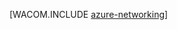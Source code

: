 <properties linkid="manage-fundamentals-networking" urlDisplayName="Networking" pageTitle="Networking (Services) - Azure fundamentals" metaKeywords="Azure virtual network, Azure connect, Azure traffic manager" description="An introduction in Azure networking." metaCanonical="http://www.windowsazure.com/fr-fr/develop/net/fundamentals/networking/" services="virtual-network" documentationCenter="" title="" authors="" solutions="" manager="" editor="" />

[WACOM.INCLUDE [azure-networking](../includes/azure-networking.md)]

